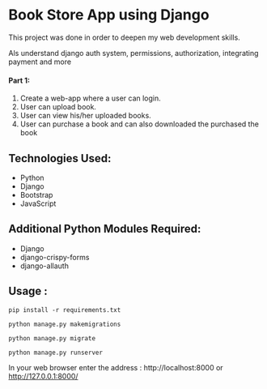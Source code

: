 # Book Store App using Django     



This project was done in order to deepen my web development skills.

Als understand django auth system, permissions, authorization, integrating payment and more

<h4>Part 1:</h4>
<ol>
    <li>Create a web-app where a user can login.</li>
    <li>User can upload book.</li>
    <li>User can view his/her uploaded books.</li>
    <li>User can purchase a book and can also downloaded the purchased the book</li>
</ol>



    
<h2>Technologies Used:</h2>
<ul>
    <li>Python</li>
    <li>Django</li>
    <li>Bootstrap</li>
    <li>JavaScript</li>
</ul>
    
<h2>Additional Python Modules Required:</h2>
<ul>
    <li>Django</li>
    <li>django-crispy-forms</li>
    <li>django-allauth</li>
</ul>
  


<h2>Usage :</h2>

    pip install -r requirements.txt

    python manage.py makemigrations

    python manage.py migrate

    python manage.py runserver
    
   In your web browser enter the address : http://localhost:8000 or http://127.0.0.1:8000/




